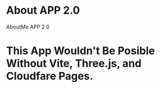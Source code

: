 # About APP 2.0
AboutMe APP 2.0

# This App Wouldn't Be Posible Without Vite, Three.js, and Cloudfare Pages.
